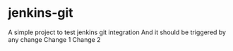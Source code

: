 # jenkins-git
A simple project to test jenkins git integration
And it should be triggered by any change
Change 1
Change 2
